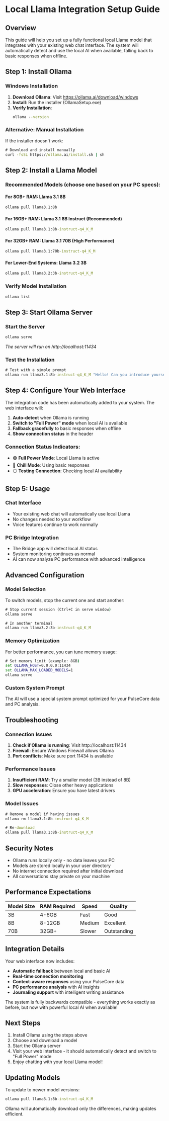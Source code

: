 # Local Llama Integration Setup Guide

## Overview
This guide will help you set up a fully functional local Llama model that integrates with your existing web chat interface. The system will automatically detect and use the local AI when available, falling back to basic responses when offline.

## Step 1: Install Ollama

### Windows Installation
1. **Download Ollama**: Visit https://ollama.ai/download/windows
2. **Install**: Run the installer (OllamaSetup.exe)
3. **Verify Installation**: 
   ```cmd
   ollama --version
   ```

### Alternative: Manual Installation
If the installer doesn't work:
```cmd
# Download and install manually
curl -fsSL https://ollama.ai/install.sh | sh
```

## Step 2: Install a Llama Model

### Recommended Models (choose one based on your PC specs):

#### For 8GB+ RAM: Llama 3.1 8B
```cmd
ollama pull llama3.1:8b
```

#### For 16GB+ RAM: Llama 3.1 8B Instruct (Recommended)
```cmd
ollama pull llama3.1:8b-instruct-q4_K_M
```

#### For 32GB+ RAM: Llama 3.1 70B (High Performance)
```cmd
ollama pull llama3.1:70b-instruct-q4_K_M
```

#### For Lower-End Systems: Llama 3.2 3B
```cmd
ollama pull llama3.2:3b-instruct-q4_K_M
```

### Verify Model Installation
```cmd
ollama list
```

## Step 3: Start Ollama Server

### Start the Server
```cmd
ollama serve
```
*The server will run on http://localhost:11434*

### Test the Installation
```cmd
# Test with a simple prompt
ollama run llama3.1:8b-instruct-q4_K_M "Hello! Can you introduce yourself?"
```

## Step 4: Configure Your Web Interface

The integration code has been automatically added to your system. The web interface will:

1. **Auto-detect** when Ollama is running
2. **Switch to "Full Power" mode** when local AI is available
3. **Fallback gracefully** to basic responses when offline
4. **Show connection status** in the header

### Connection Status Indicators:
- 🟢 **Full Power Mode**: Local Llama is active
- 🔴 **Chill Mode**: Using basic responses
- ⚪ **Testing Connection**: Checking local AI availability

## Step 5: Usage

### Chat Interface
- Your existing web chat will automatically use local Llama
- No changes needed to your workflow
- Voice features continue to work normally

### PC Bridge Integration
- The Bridge app will detect local AI status
- System monitoring continues as normal
- AI can now analyze PC performance with advanced intelligence

## Advanced Configuration

### Model Selection
To switch models, stop the current one and start another:
```cmd
# Stop current session (Ctrl+C in serve window)
ollama serve

# In another terminal
ollama run llama3.2:3b-instruct-q4_K_M
```

### Memory Optimization
For better performance, you can tune memory usage:
```cmd
# Set memory limit (example: 8GB)
set OLLAMA_HOST=0.0.0.0:11434
set OLLAMA_MAX_LOADED_MODELS=1
ollama serve
```

### Custom System Prompt
The AI will use a special system prompt optimized for your PulseCore data and PC analysis.

## Troubleshooting

### Connection Issues
1. **Check if Ollama is running**: Visit http://localhost:11434
2. **Firewall**: Ensure Windows Firewall allows Ollama
3. **Port conflicts**: Make sure port 11434 is available

### Performance Issues
1. **Insufficient RAM**: Try a smaller model (3B instead of 8B)
2. **Slow responses**: Close other heavy applications
3. **GPU acceleration**: Ensure you have latest drivers

### Model Issues
```cmd
# Remove a model if having issues
ollama rm llama3.1:8b-instruct-q4_K_M

# Re-download
ollama pull llama3.1:8b-instruct-q4_K_M
```

## Security Notes

- Ollama runs locally only - no data leaves your PC
- Models are stored locally in your user directory
- No internet connection required after initial download
- All conversations stay private on your machine

## Performance Expectations

| Model Size | RAM Required | Speed | Quality |
|------------|-------------|-------|---------|
| 3B | 4-6GB | Fast | Good |
| 8B | 8-12GB | Medium | Excellent |
| 70B | 32GB+ | Slower | Outstanding |

## Integration Details

Your web interface now includes:

- **Automatic fallback** between local and basic AI
- **Real-time connection monitoring** 
- **Context-aware responses** using your PulseCore data
- **PC performance analysis** with AI insights
- **Journaling support** with intelligent writing assistance

The system is fully backwards compatible - everything works exactly as before, but now with powerful local AI when available!

## Next Steps

1. Install Ollama using the steps above
2. Choose and download a model
3. Start the Ollama server
4. Visit your web interface - it should automatically detect and switch to "Full Power" mode
5. Enjoy chatting with your local Llama model!

## Updating Models

To update to newer model versions:
```cmd
ollama pull llama3.1:8b-instruct-q4_K_M
```

Ollama will automatically download only the differences, making updates efficient.